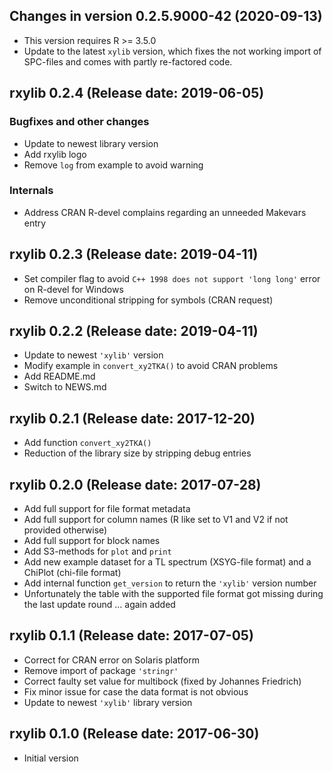 




<!-- NEWS.md was auto-generated by NEWS.Rmd. Please DO NOT edit by hand!-->

## Changes in version 0.2.5.9000-42 (2020-09-13)

  - This version requires R \>= 3.5.0
  - Update to the latest `xylib` version, which fixes the not working
    import of SPC-files and comes with partly re-factored code.

## rxylib 0.2.4 (Release date: 2019-06-05)

### Bugfixes and other changes

  - Update to newest library version
  - Add rxylib logo
  - Remove `log` from example to avoid warning

### Internals

  - Address CRAN R-devel complains regarding an unneeded Makevars entry

## rxylib 0.2.3 (Release date: 2019-04-11)

  - Set compiler flag to avoid `C++ 1998 does not support 'long long'`
    error on R-devel for Windows
  - Remove unconditional stripping for symbols (CRAN request)

## rxylib 0.2.2 (Release date: 2019-04-11)

  - Update to newest `'xylib'` version
  - Modify example in `convert_xy2TKA()` to avoid CRAN problems
  - Add README.md
  - Switch to NEWS.md

## rxylib 0.2.1 (Release date: 2017-12-20)

  - Add function `convert_xy2TKA()`
  - Reduction of the library size by stripping debug entries

## rxylib 0.2.0 (Release date: 2017-07-28)

  - Add full support for file format metadata
  - Add full support for column names (R like set to V1 and V2 if not
    provided otherwise)
  - Add full support for block names
  - Add S3-methods for `plot` and `print`
  - Add new example dataset for a TL spectrum (XSYG-file format) and a
    ChiPlot (chi-file format)
  - Add internal function `get_version` to return the `'xylib'` version
    number
  - Unfortunately the table with the supported file format got missing
    during the last update round … again added

## rxylib 0.1.1 (Release date: 2017-07-05)

  - Correct for CRAN error on Solaris platform
  - Remove import of package `'stringr'`
  - Correct faulty set value for multibock (fixed by Johannes Friedrich)
  - Fix minor issue for case the data format is not obvious
  - Update to newest `'xylib'` library version

## rxylib 0.1.0 (Release date: 2017-06-30)

  - Initial version
